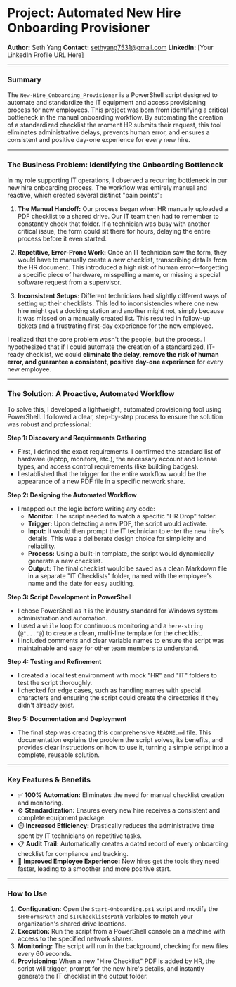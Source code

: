 # Project: Automated New Hire Onboarding Provisioner

**Author:** Seth Yang
**Contact:** sethyang7531@gmail.com
**LinkedIn:** [Your LinkedIn Profile URL Here]

---

### **Summary**

The `New-Hire_Onboarding_Provisioner` is a PowerShell script designed to automate and standardize the IT equipment and access provisioning process for new employees. This project was born from identifying a critical bottleneck in the manual onboarding workflow. By automating the creation of a standardized checklist the moment HR submits their request, this tool eliminates administrative delays, prevents human error, and ensures a consistent and positive day-one experience for every new hire.

---

### **The Business Problem: Identifying the Onboarding Bottleneck**

In my role supporting IT operations, I observed a recurring bottleneck in our new hire onboarding process. The workflow was entirely manual and reactive, which created several distinct "pain points":

1.  **The Manual Handoff:** Our process began when HR manually uploaded a PDF checklist to a shared drive. Our IT team then had to remember to constantly check that folder. If a technician was busy with another critical issue, the form could sit there for hours, delaying the entire process before it even started.

2.  **Repetitive, Error-Prone Work:** Once an IT technician saw the form, they would have to manually create a *new* checklist, transcribing details from the HR document. This introduced a high risk of human error—forgetting a specific piece of hardware, misspelling a name, or missing a special software request from a supervisor.

3.  **Inconsistent Setups:** Different technicians had slightly different ways of setting up their checklists. This led to inconsistencies where one new hire might get a docking station and another might not, simply because it was missed on a manually created list. This resulted in follow-up tickets and a frustrating first-day experience for the new employee.

I realized that the core problem wasn't the people, but the process. I hypothesized that if I could automate the creation of a standardized, IT-ready checklist, we could **eliminate the delay, remove the risk of human error, and guarantee a consistent, positive day-one experience** for every new employee.

---

### **The Solution: A Proactive, Automated Workflow**

To solve this, I developed a lightweight, automated provisioning tool using PowerShell. I followed a clear, step-by-step process to ensure the solution was robust and professional:

**Step 1: Discovery and Requirements Gathering**
*   First, I defined the exact requirements. I confirmed the standard list of hardware (laptop, monitors, etc.), the necessary account and license types, and access control requirements (like building badges).
*   I established that the trigger for the entire workflow would be the appearance of a new PDF file in a specific network share.

**Step 2: Designing the Automated Workflow**
*   I mapped out the logic before writing any code:
    *   **Monitor:** The script needed to watch a specific "HR Drop" folder.
    *   **Trigger:** Upon detecting a new PDF, the script would activate.
    *   **Input:** It would then prompt the IT technician to enter the new hire's details. This was a deliberate design choice for simplicity and reliability.
    *   **Process:** Using a built-in template, the script would dynamically generate a new checklist.
    *   **Output:** The final checklist would be saved as a clean Markdown file in a separate "IT Checklists" folder, named with the employee's name and the date for easy auditing.

**Step 3: Script Development in PowerShell**
*   I chose PowerShell as it is the industry standard for Windows system administration and automation.
*   I used a `while` loop for continuous monitoring and a `here-string` (`@"..."@`) to create a clean, multi-line template for the checklist.
*   I included comments and clear variable names to ensure the script was maintainable and easy for other team members to understand.

**Step 4: Testing and Refinement**
*   I created a local test environment with mock "HR" and "IT" folders to test the script thoroughly.
*   I checked for edge cases, such as handling names with special characters and ensuring the script could create the directories if they didn't already exist.

**Step 5: Documentation and Deployment**
*   The final step was creating this comprehensive `README.md` file. This documentation explains the problem the script solves, its benefits, and provides clear instructions on how to use it, turning a simple script into a complete, reusable solution.

---

### **Key Features & Benefits**

*   ✅ **100% Automation:** Eliminates the need for manual checklist creation and monitoring.
*   ⚙️ **Standardization:** Ensures every new hire receives a consistent and complete equipment package.
*   ⏱️ **Increased Efficiency:** Drastically reduces the administrative time spent by IT technicians on repetitive tasks.
*   📋 **Audit Trail:** Automatically creates a dated record of every onboarding checklist for compliance and tracking.
*   🚀 **Improved Employee Experience:** New hires get the tools they need faster, leading to a smoother and more positive start.

---

### **How to Use**

1.  **Configuration:** Open the `Start-Onboarding.ps1` script and modify the `$HRFormsPath` and `$ITChecklistsPath` variables to match your organization's shared drive locations.
2.  **Execution:** Run the script from a PowerShell console on a machine with access to the specified network shares.
3.  **Monitoring:** The script will run in the background, checking for new files every 60 seconds.
4.  **Provisioning:** When a new "Hire Checklist" PDF is added by HR, the script will trigger, prompt for the new hire's details, and instantly generate the IT checklist in the output folder.
